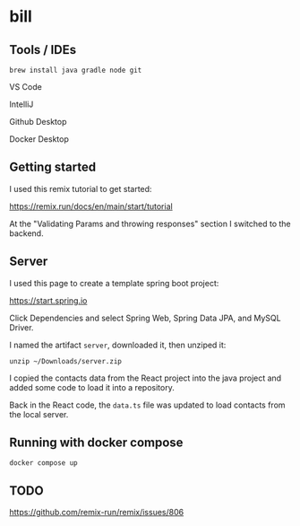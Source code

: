 # bill

## Tools / IDEs

    brew install java gradle node git

VS Code

IntelliJ

Github Desktop

Docker Desktop

## Getting started

I used this remix tutorial to get started:

https://remix.run/docs/en/main/start/tutorial

At the "Validating Params and throwing responses" section I switched to the backend.

## Server

I used this page to create a template spring boot project:

https://start.spring.io

Click Dependencies and select Spring Web, Spring Data JPA, and MySQL Driver.

I named the artifact `server`, downloaded it, then unziped it:

    unzip ~/Downloads/server.zip

I copied the contacts data from the React project into the java project and added some code to load it into a repository.

Back in the React code, the `data.ts` file was updated to load contacts from the local server.

## Running with docker compose

    docker compose up


## TODO

https://github.com/remix-run/remix/issues/806